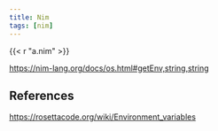 ```yaml
---
title: Nim
tags: [nim]
---
```


{{< r "a.nim" >}}

<https://nim-lang.org/docs/os.html#getEnv,string,string>

## References

<https://rosettacode.org/wiki/Environment_variables>
